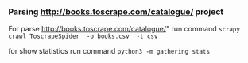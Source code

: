 
###  Parsing http://books.toscrape.com/catalogue/ project
For parse http://books.toscrape.com/catalogue/" run command
```scrapy crawl ToscrapeSpider  -o books.csv  -t csv```


for show statistics  run command  ```python3 -m gathering stats```
